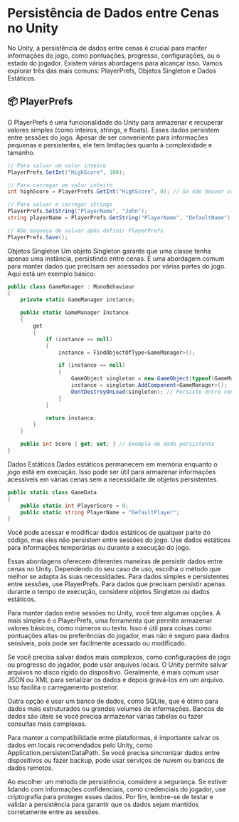 # Persistência de Dados entre Cenas no Unity

No Unity, a persistência de dados entre cenas é crucial para manter informações do jogo, como pontuações, progresso, configurações, ou o estado do jogador. Existem várias abordagens para alcançar isso. Vamos explorar três das mais comuns: PlayerPrefs, Objetos Singleton e Dados Estáticos.

## 📦 PlayerPrefs
O PlayerPrefs é uma funcionalidade do Unity para armazenar e recuperar valores simples (como inteiros, strings, e floats). Esses dados persistem entre sessões do jogo. Apesar de ser conveniente para informações pequenas e persistentes, ele tem limitações quanto à complexidade e tamanho.

```csharp
// Para salvar um valor inteiro
PlayerPrefs.SetInt("HighScore", 100);

// Para carregar um valor inteiro
int highScore = PlayerPrefs.GetInt("HighScore", 0); // Se não houver valor salvo, retorna 0

// Para salvar e carregar strings
PlayerPrefs.SetString("PlayerName", "John");
string playerName = PlayerPrefs.GetString("PlayerName", "DefaultName");

// Não esqueça de salvar após definir PlayerPrefs
PlayerPrefs.Save();
```

 Objetos Singleton
Um objeto Singleton garante que uma classe tenha apenas uma instância, persistindo entre cenas. É uma abordagem comum para manter dados que precisam ser acessados por várias partes do jogo. Aqui está um exemplo básico:

``` csharp
public class GameManager : MonoBehaviour
{
    private static GameManager instance;

    public static GameManager Instance
    {
        get
        {
            if (instance == null)
            {
                instance = FindObjectOfType<GameManager>();

                if (instance == null)
                {
                    GameObject singleton = new GameObject(typeof(GameManager).Name);
                    instance = singleton.AddComponent<GameManager>();
                    DontDestroyOnLoad(singleton); // Persiste entre cenas
                }
            }

            return instance;
        }
    }

    public int Score { get; set; } // Exemplo de dado persistente
}
```

Dados Estáticos
Dados estáticos permanecem em memória enquanto o jogo está em execução. Isso pode ser útil para armazenar informações acessíveis em várias cenas sem a necessidade de objetos persistentes.

``` csharp
public static class GameData
{
    public static int PlayerScore = 0;
    public static string PlayerName = "DefaultPlayer";
}


```

Você pode acessar e modificar dados estáticos de qualquer parte do código, mas eles não persistem entre sessões do jogo. Use dados estáticos para informações temporárias ou durante a execução do jogo.

Essas abordagens oferecem diferentes maneiras de persistir dados entre cenas no Unity. Dependendo do seu caso de uso, escolha o método que melhor se adapta às suas necessidades. Para dados simples e persistentes entre sessões, use PlayerPrefs. Para dados que precisam persistir apenas durante o tempo de execução, considere objetos Singleton ou dados estáticos.


Para manter dados entre sessões no Unity, você tem algumas opções. A mais simples é o PlayerPrefs, uma ferramenta que permite armazenar valores básicos, como números ou texto. Isso é útil para coisas como pontuações altas ou preferências do jogador, mas não é seguro para dados sensíveis, pois pode ser facilmente acessado ou modificado.

Se você precisa salvar dados mais complexos, como configurações de jogo ou progresso do jogador, pode usar arquivos locais. O Unity permite salvar arquivos no disco rígido do dispositivo. Geralmente, é mais comum usar JSON ou XML para serializar os dados e depois gravá-los em um arquivo. Isso facilita o carregamento posterior.

Outra opção é usar um banco de dados, como SQLite, que é ótimo para dados mais estruturados ou grandes volumes de informações. Bancos de dados são úteis se você precisa armazenar várias tabelas ou fazer consultas mais complexas.

Para manter a compatibilidade entre plataformas, é importante salvar os dados em locais recomendados pelo Unity, como Application.persistentDataPath. Se você precisa sincronizar dados entre dispositivos ou fazer backup, pode usar serviços de nuvem ou bancos de dados remotos.

Ao escolher um método de persistência, considere a segurança. Se estiver lidando com informações confidenciais, como credenciais do jogador, use criptografia para proteger esses dados. Por fim, lembre-se de testar e validar a persistência para garantir que os dados sejam mantidos corretamente entre as sessões.
